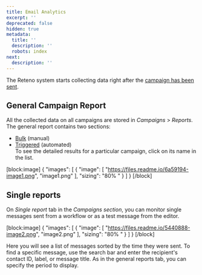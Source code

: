 ```yaml
---
title: Email Analytics
excerpt: ''
deprecated: false
hidden: true
metadata:
  title: ''
  description: ''
  robots: index
next:
  description: ''
---
```

The Reteno system starts collecting data right after the [campaign has been sent](https://docs.reteno.com/docs/sending-email-messages). 

General Campaign Report
-----------------------

All the collected data on all campaigns are stored in _Campaigns_ > _Reports_. The general report contains two sections:

- [Bulk](https://docs.reteno.com/docs/bulk-email-reports) (manual)
- [Triggered](https://docs.reteno.com/docs/triggered-email-reports) (automated)  
  To see the detailed results for a particular campaign, click on its name in the list.

<p align="center">

[block:image]
{
  "images": [
    {
      "image": [
        "https://files.readme.io/6a59194-image1.png",
        "image1.png"
      ],
      "sizing": "80% "
    }
  ]
}
[/block]

</p>

Single reports
--------------

On _Single report_ tab in the _Campaigns section_, you can monitor single messages sent from a workflow or as a test message from the editor.

<p align="center">

[block:image]
{
  "images": [
    {
      "image": [
        "https://files.readme.io/5440888-image2.png",
        "image2.png"
      ],
      "sizing": "80% "
    }
  ]
}
[/block]

</p>

Here you will see a list of messages sorted by the time they were sent. To find a specific message, use the search bar and enter the recipient's contact ID, label, or message title. As in the general reports tab, you can specify the period to display.